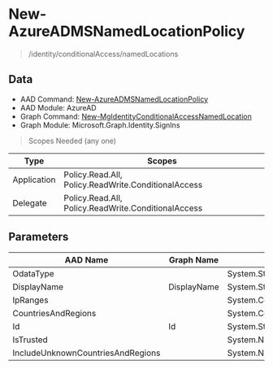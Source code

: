 # New-AzureADMSNamedLocationPolicy

> /identity/conditionalAccess/namedLocations

## Data

+ AAD Command: [New-AzureADMSNamedLocationPolicy](https://docs.microsoft.com/en-us/powershell/module/AzureAD/New-AzureADMSNamedLocationPolicy)
+ AAD Module: AzureAD
+ Graph Command: [New-MgIdentityConditionalAccessNamedLocation](https://docs.microsoft.com/en-us/powershell/module/Microsoft.Graph.Identity.SignIns/New-MgIdentityConditionalAccessNamedLocation)
+ Graph Module: Microsoft.Graph.Identity.SignIns

> Scopes Needed (any one)

|Type|Scopes|
|---|---|
|Application|Policy.Read.All, Policy.ReadWrite.ConditionalAccess|
|Delegate|Policy.Read.All, Policy.ReadWrite.ConditionalAccess|

## Parameters

|AAD Name|Graph Name|AAD Type|Graph Type|Infos|
|---|---|---|---|---|
|OdataType||System.String|||
|DisplayName|DisplayName|System.String|System.String||
|IpRanges||System.Collections.Generic.List/Microsoft.Open.MSGraph.Model.IpRange|||
|CountriesAndRegions||System.Collections.Generic.List/Microsoft.Open.MSGraph.Model.CountriesAndRegion|||
|Id|Id|System.String|System.String||
|IsTrusted||System.Nullable/System.Boolean|||
|IncludeUnknownCountriesAndRegions||System.Nullable/System.Boolean|||

